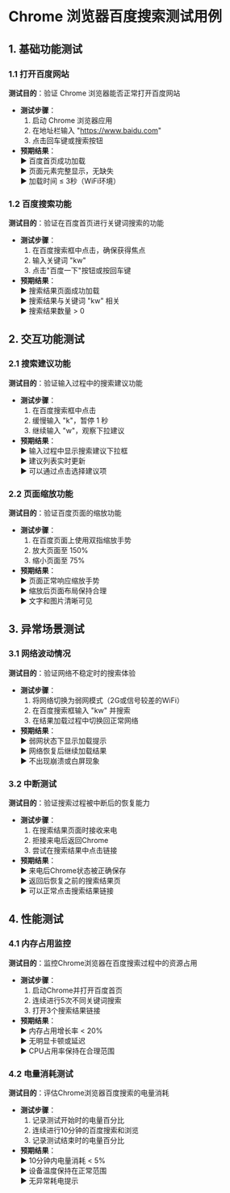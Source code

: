 # Chrome 浏览器百度搜索测试用例

## 1. 基础功能测试
### 1.1 打开百度网站
**测试目的**：验证 Chrome 浏览器能否正常打开百度网站  
- **测试步骤**：  
  1. 启动 Chrome 浏览器应用  
  2. 在地址栏输入 "https://www.baidu.com"  
  3. 点击回车键或搜索按钮  
- **预期结果**：  
  ▶ 百度首页成功加载  
  ▶ 页面元素完整显示，无缺失  
  ▶ 加载时间 ≤ 3秒（WiFi环境）  

### 1.2 百度搜索功能
**测试目的**：验证在百度首页进行关键词搜索的功能  
- **测试步骤**：  
  1. 在百度搜索框中点击，确保获得焦点  
  2. 输入关键词 "kw"  
  3. 点击"百度一下"按钮或按回车键  
- **预期结果**：  
  ▶ 搜索结果页面成功加载  
  ▶ 搜索结果与关键词 "kw" 相关  
  ▶ 搜索结果数量 > 0  

## 2. 交互功能测试
### 2.1 搜索建议功能
**测试目的**：验证输入过程中的搜索建议功能  
- **测试步骤**：  
  1. 在百度搜索框中点击  
  2. 缓慢输入 "k"，暂停 1 秒  
  3. 继续输入 "w"，观察下拉建议  
- **预期结果**：  
  ▶ 输入过程中显示搜索建议下拉框  
  ▶ 建议列表实时更新  
  ▶ 可以通过点击选择建议项  

### 2.2 页面缩放功能
**测试目的**：验证百度页面的缩放功能  
- **测试步骤**：  
  1. 在百度页面上使用双指缩放手势  
  2. 放大页面至 150%  
  3. 缩小页面至 75%  
- **预期结果**：  
  ▶ 页面正常响应缩放手势  
  ▶ 缩放后页面布局保持合理  
  ▶ 文字和图片清晰可见  

## 3. 异常场景测试
### 3.1 网络波动情况
**测试目的**：验证网络不稳定时的搜索体验  
- **测试步骤**：  
  1. 将网络切换为弱网模式（2G或信号较差的WiFi）  
  2. 在百度搜索框输入 "kw" 并搜索  
  3. 在结果加载过程中切换回正常网络  
- **预期结果**：  
  ▶ 弱网状态下显示加载提示  
  ▶ 网络恢复后继续加载结果  
  ▶ 不出现崩溃或白屏现象  

### 3.2 中断测试
**测试目的**：验证搜索过程被中断后的恢复能力  
- **测试步骤**：  
  1. 在搜索结果页面时接收来电  
  2. 拒接来电后返回Chrome  
  3. 尝试在搜索结果中点击链接  
- **预期结果**：  
  ▶ 来电后Chrome状态被正确保存  
  ▶ 返回后恢复之前的搜索结果页  
  ▶ 可以正常点击搜索结果链接  

## 4. 性能测试
### 4.1 内存占用监控
**测试目的**：监控Chrome浏览器在百度搜索过程中的资源占用  
- **测试步骤**：  
  1. 启动Chrome并打开百度首页  
  2. 连续进行5次不同关键词搜索  
  3. 打开3个搜索结果链接  
- **预期结果**：  
  ▶ 内存占用增长率 < 20%  
  ▶ 无明显卡顿或延迟  
  ▶ CPU占用率保持在合理范围  

### 4.2 电量消耗测试
**测试目的**：评估Chrome浏览器百度搜索的电量消耗  
- **测试步骤**：  
  1. 记录测试开始时的电量百分比  
  2. 连续进行10分钟的百度搜索和浏览  
  3. 记录测试结束时的电量百分比  
- **预期结果**：  
  ▶ 10分钟内电量消耗 < 5%  
  ▶ 设备温度保持在正常范围  
  ▶ 无异常耗电提示  